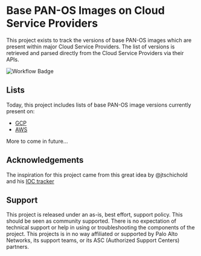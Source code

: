 # Base PAN-OS Images on Cloud Service Providers

This project exists to track the versions of base PAN-OS images which are present within major Cloud Service Providers. The list of versions is retrieved and parsed directly from the Cloud Service Providers via their APIs.

![Workflow Badge](https://github.com/jamesholland-uk/pan-os-csp-versions/actions/workflows/github-actions.yml/badge.svg)

## Lists

Today, this project includes lists of base PAN-OS image versions currently present on:
- [GCP](gcp.md)
- [AWS](aws.md)

More to come in future...

## Acknowledgements

The inspiration for this project came from this great idea by @jtschichold and his [IOC tracker](https://github.com/jtschichold/panwdbl-actions)

## Support

This project is released under an as-is, best effort, support policy. This should be seen as community supported. There is no expectation of technical support or help in using or troubleshooting the components of the project. This projects is in no way affiliated or supported by Palo Alto Networks, its support teams, or its ASC (Authorized Support Centers) partners.
